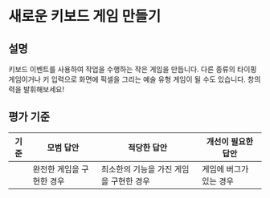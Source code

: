 # 새로운 키보드 게임 만들기

## 설명

키보드 이벤트를 사용하여 작업을 수행하는 작은 게임을 만듭니다. 다른 종류의 타이핑 게임이거나 키 입력으로 화면에 픽셀을 그리는 예술 유형 게임이 될 수도 있습니다. 창의력을 발휘해보세요!

## 평가 기준

| 기준 | 모범 답안 | 적당한 답안 | 개선이 필요한 답안
|--- | --- | --- | ---
| | 완전한 게임을 구현한 경우 | 최소한의 기능을 가진 게임을 구현한 경우 | 게임에 버그가 있는 경우 |
